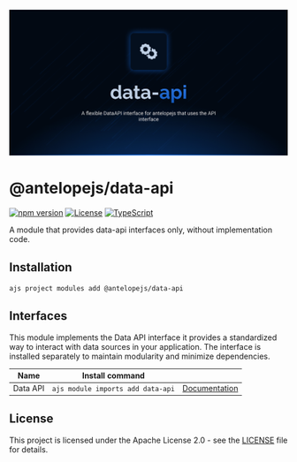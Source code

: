 ![Data API](.github/social-card.png)

# @antelopejs/data-api

[![npm version](https://img.shields.io/npm/v/@antelopejs/data-api.svg)](https://www.npmjs.com/package/@antelopejs/data-api)
[![License](https://img.shields.io/badge/license-Apache--2.0-blue.svg)](https://opensource.org/licenses/Apache-2.0)
[![TypeScript](https://img.shields.io/badge/TypeScript-5.0-blue)](https://www.typescriptlang.org/)

A module that provides data-api interfaces only, without implementation code.


## Installation

```bash
ajs project modules add @antelopejs/data-api
```

## Interfaces

This module implements the Data API interface it provides a standardized way to interact with data sources in your application. The interface is installed separately to maintain modularity and minimize dependencies.

| Name          | Install command                         |                                                                   |
| ------------- | --------------------------------------- | ----------------------------------------------------------------- |
| Data API      | `ajs module imports add data-api`       | [Documentation](https://github.com/AntelopeJS/interface-data-api) |

## License

This project is licensed under the Apache License 2.0 - see the [LICENSE](LICENSE) file for details.
